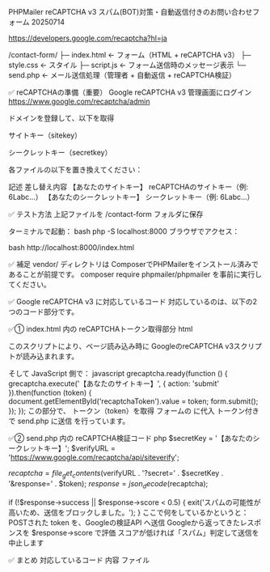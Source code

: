 PHPMailer  reCAPTCHA v3 スパム(BOT)対策・自動返信付きのお問い合わせフォーム 20250714

https://developers.google.com/recaptcha?hl=ja

/contact-form/
├─ index.html         ← フォーム（HTML + reCAPTCHA v3）
├─ style.css          ← スタイル
├─ script.js          ← フォーム送信時のメッセージ表示
└─ send.php           ← メール送信処理（管理者 + 自動返信 + reCAPTCHA検証）


✅ reCAPTCHAの準備（重要）
Google reCAPTCHA v3 管理画面にログイン
https://www.google.com/recaptcha/admin

ドメインを登録して、以下を取得

サイトキー（sitekey）

シークレットキー（secretkey）

各ファイルの以下を置き換えてください：

記述	                        差し替え内容
【あなたのサイトキー】	       reCAPTCHAのサイトキー（例: 6Labc...）
【あなたのシークレットキー】	シークレットキー（例: 6Labc...）

✅ テスト方法
上記ファイルを /contact-form フォルダに保存

ターミナルで起動：
bash
php -S localhost:8000
ブラウザでアクセス：

bash
http://localhost:8000/index.html

✅ 補足
vendor/ ディレクトリは ComposerでPHPMailerをインストール済みであることが前提です。
composer require phpmailer/phpmailer を事前に実行してください。


✅ Google reCAPTCHA v3 に対応しているコード
対応しているのは、以下の2つのコード部分です。

✅① index.html 内の reCAPTCHAトークン取得部分
html
<!-- reCAPTCHA v3のスクリプト -->
<script src="https://www.google.com/recaptcha/api.js?render=【あなたのサイトキー】"></script>
このスクリプトにより、ページ読み込み時に GoogleのreCAPTCHA v3スクリプトが読み込まれます。

そして JavaScript 側で：
javascript
grecaptcha.ready(function () {
  grecaptcha.execute('【あなたのサイトキー】', { action: 'submit' }).then(function (token) {
    document.getElementById('recaptchaToken').value = token;
    form.submit();
  });
});
この部分で、
トークン（token）を取得
フォームの <input type="hidden" name="token"> に代入
トークン付きで send.php に送信
を行っています。

✅② send.php 内の reCAPTCHA検証コード
php
$secretKey = '【あなたのシークレットキー】';
$verifyURL = 'https://www.google.com/recaptcha/api/siteverify';

$recaptcha = file_get_contents($verifyURL . '?secret=' . $secretKey . '&response=' . $token);
$response = json_decode($recaptcha);

if (!$response->success || $response->score < 0.5) {
  exit('スパムの可能性が高いため、送信をブロックしました。');
}
ここで何をしているかというと：
POSTされた token を、Googleの検証API へ送信
Googleから返ってきたレスポンスを $response->score で評価
スコアが低ければ「スパム」判定して送信を中止します

✅ まとめ
対応しているコード	                                                        内容	                        ファイル
<script src="https://www.google.com/recaptcha/api.js?render=...">	GoogleのreCAPTCHAライブラリを読み込む	index.html
grecaptcha.execute(...).then(token => ...)	                        トークンを取得してフォームに追加	     script.js
file_get_contents(...verify) & json_decode(...)	                    トークンをGoogleに送信して検証する	     send.php
if ($response->score < 0.5)	                                        スパム判定（スコア0.0〜1.0）            send.php

✅ 注意点
**v3は“見えないreCAPTCHA”**です。バッジが表示されるだけで、チェックボックスは出ません。

スコアが低い（例：0.2）と自動でブロックします。しきい値（0.5など）は調整可能です。


 ✅ Google reCAPTCHA v3 を使っている場合、メールの送信元が Gmail ではない（例：独自ドメインやYahooメールなど）のとき、どうすればいいのか？

✅ 結論：
🔸 Google reCAPTCHA v3 は、送信元メールアドレスが Gmail かどうかに関係なく使用できます。
📬 メールの送信元（例：info@example.com）と、reCAPTCHA の使用は完全に別物だからです。

✅ 関係を整理すると：
項目	                            内容・用途
✅ Google reCAPTCHA v3	  スパム防止。フォームが bot から送信されていないか判定する
📧 メール送信元	PHPMailer   などで使う送信アドレス（例：Gmailや独自ドメイン）
🔒 SMTPサーバー	            実際にメールを送るサーバー（Gmail, Xserver, ConoHaなど）

✅ 例：独自ドメインメールで送るケース
たとえばあなたが以下のように送信したい場合：
送信元：contact@egcdesign.jp（独自ドメイン）
SMTP：XserverやConoHaなどのメールサーバー
フォーム：Google reCAPTCHA v3 を使いたい
これは何の問題もなく併用可能です！

✅ 対応方法（簡略）
reCAPTCHA v3 の導入：
Google reCAPTCHA の管理画面で ドメインを登録（例：egcdesign.jp）
サイトキーとシークレットキーを取得し、index.html と send.php に組み込む
PHPMailerの設定：
Gmailではなく、使用中のメールサーバーのSMTP情報を使う（例：XserverのSMTP）

例（Xserver）：
php
$mail->Host = 'sv○○.xserver.jp';
$mail->Username = 'contact@egcdesign.jp';
$mail->Password = 'メールパスワード';
$mail->Port = 465;
$mail->SMTPSecure = 'ssl';
✅ まとめ
内容	                                                    答え
Google reCAPTCHA v3 は Gmail 以外でも使える？	         ✅ はい、使えます。送信元は関係ありません
独自ドメインのメールと併用できる？	                       ✅ はい、SMTPの設定を変えるだけでOK
注意点は？	ドメイン名が reCAPTCHA に登録されていること。   メールはSPF/DKIM対策もあると安心。

発展例：
Xserver、さくら、ConoHa、ムームーメールなどのSMTP設定も準備する。